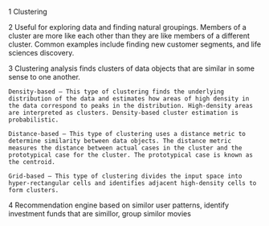 1 Clustering

2 Useful for exploring data and finding natural groupings. Members of a cluster are more like each other than they are like members of a different cluster. Common examples include finding new customer segments, and life sciences discovery.

3 Clustering analysis finds clusters of data objects that are similar in some sense to one another. 

	Density-based — This type of clustering finds the underlying distribution of the data and estimates how areas of high density in the data correspond to peaks in the distribution. High-density areas are interpreted as clusters. Density-based cluster estimation is probabilistic.

	Distance-based — This type of clustering uses a distance metric to determine similarity between data objects. The distance metric measures the distance between actual cases in the cluster and the prototypical case for the cluster. The prototypical case is known as the centroid.

	Grid-based — This type of clustering divides the input space into hyper-rectangular cells and identifies adjacent high-density cells to form clusters.

4 Recommendation engine based on similor user patterns, identify investment funds that are simillor, group similor movies